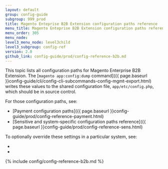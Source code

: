 ```yaml
---
layout: default
group: config-guide
subgroup: 999_prod
title: Magento Enteprise B2B Extension configuration paths reference
menu_title: Magento Enteprise B2B Extension configuration paths reference
menu_order: 305
menu_node: 
level3_menu_node: level3child
level3_subgroup: config-ref
version: 2.0
github_link: config-guide/prod/config-reference-b2b.md
---
```

 
This topic lists all configuration paths for Magento Enterprise B2B Extension. The [`magento app:config:dump` command]({{ page.baseurl }}config-guide/cli/config-cli-subcommands-config-mgmt-export.html) writes these values to the shared configuration file, `app/etc/config.php`, which should be in source control.

For those configuration paths, see:

*	[Payment configuration paths]({{ page.baseurl }}config-guide/prod/config-reference-payment.html)
*	[Sensitive and system-specific configuration paths reference]({{ page.baseurl }}config-guide/prod/config-reference-sens.html)

To optionally override these settings in a particular system, see:

*	[]()
*	[]()

{% include config/config-reference-b2b.md %}

